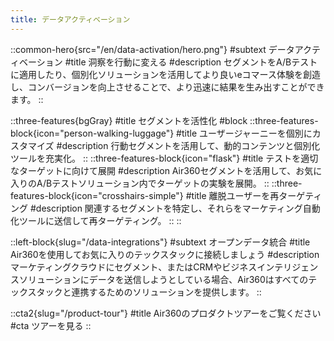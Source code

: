```yaml
---
title: データアクティベーション
---
```


::common-hero{src="/en/data-activation/hero.png"}
#subtext
データアクティベーション
#title
洞察を行動に変える
#description
セグメントをA/Bテストに適用したり、個別化ソリューションを活用してより良いeコマース体験を創造し、コンバージョンを向上させることで、より迅速に結果を生み出すことができます。
::

::three-features{bgGray}
#title
セグメントを活性化
#block
    ::three-features-block{icon="person-walking-luggage"}
    #title
    ユーザージャーニーを個別にカスタマイズ
    #description
    行動セグメントを活用して、動的コンテンツと個別化ツールを充実化。
    ::
    ::three-features-block{icon="flask"}
    #title
    テストを適切なターゲットに向けて展開
    #description
    Air360セグメントを活用して、お気に入りのA/Bテストソリューション内でターゲットの実験を展開。
    ::
    ::three-features-block{icon="crosshairs-simple"}
    #title
    離脱ユーザーを再ターゲティング
    #description
    関連するセグメントを特定し、それらをマーケティング自動化ツールに送信して再ターゲティング。
    ::
::

::left-block{slug="/data-integrations"}
#subtext
オープンデータ統合
#title
Air360を使用してお気に入りのテックスタックに接続しましょう
#description
マーケティングクラウドにセグメント、またはCRMやビジネスインテリジェンスソリューションにデータを送信しようとしている場合、Air360はすべてのテックスタックと連携するためのソリューションを提供します。
::

::cta2{slug="/product-tour"}
#title
Air360のプロダクトツアーをご覧ください
#cta
ツアーを見る
::